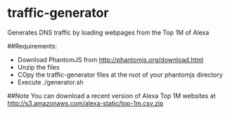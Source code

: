 # traffic-generator
Generates DNS traffic by loading webpages from the Top 1M of Alexa

##Requirements:
* Download PhantomJS from http://phantomjs.org/download.html
* Unzip the files 
* COpy the traffic-generator files at the root of your phantomjs directory
* Execute ./generator.sh


##Note
You can download a recent version of Alexa Top 1M websites at http://s3.amazonaws.com/alexa-static/top-1m.csv.zip
